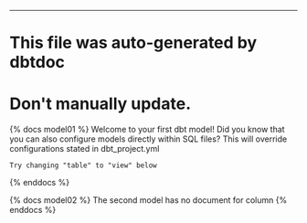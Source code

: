 ---
# This file was auto-generated by dbtdoc
# Don't manually update.
{% docs model01 %}
Welcome to your first dbt model!
    Did you know that you can also configure models directly within SQL files?
    This will override configurations stated in dbt_project.yml

    Try changing "table" to "view" below
{% enddocs %}

{% docs model02 %}
The second model has no document for column
{% enddocs %}

